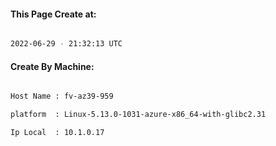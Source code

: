 
   
#### This Page Create at:

```bash

2022-06-29 - 21:32:13 UTC

```

#### Create By Machine:

```bash

Host Name : fv-az39-959

platform  : Linux-5.13.0-1031-azure-x86_64-with-glibc2.31

Ip Local  : 10.1.0.17

```

